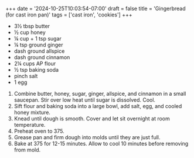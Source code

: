 +++
date = '2024-10-25T10:03:54-07:00'
draft = false
title = 'Gingerbread (for cast iron pan)'
tags = ['cast iron', 'cookies']
+++

* 3½ tbsp butter
* ½ cup honey
* ¼ cup + 1 tsp sugar
* ¼ tsp ground ginger
* dash ground allspice
* dash ground cinnamon
* 2¼ cups AP flour
* ½ tsp baking soda
* pinch salt
* 1 egg

1. Combine butter, honey, sugar, ginger, allspice, and cinnamon in a small saucepan. Stir over low heat until sugar is dissolved. Cool.
2. Sift flour and baking soda into a large bowl, add salt, egg, and cooled honey mixture.
3. Knead until dough is smooth. Cover and let sit overnight at room temperature.
4. Preheat oven to 375.
5. Grease pan and firm dough into molds until they are just full.
6. Bake at 375 for 12-15 minutes. Allow to cool 10 minutes before removing from mold.
